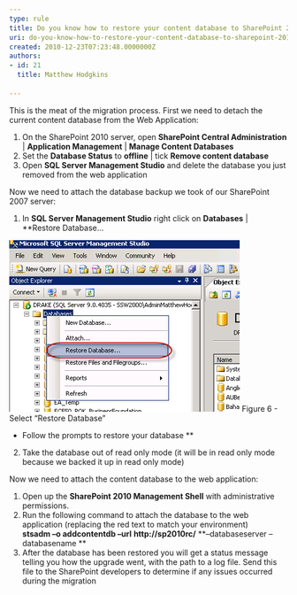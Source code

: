 ```yaml
---
type: rule
title: Do you know how to restore your content database to SharePoint 2010?
uri: do-you-know-how-to-restore-your-content-database-to-sharepoint-2010
created: 2010-12-23T07:23:48.0000000Z
authors:
- id: 21
  title: Matthew Hodgkins

---
```


This is the meat of the migration process. First we need to detach the current content database from the Web Application:

1. On the SharePoint 2010 server, open  **SharePoint Central Administration** |  **Application Management** |  **Manage Content Databases**
2. Set the  **Database Status** to  **offline** | tick  **Remove content database**
3. Open  **SQL Server Management Studio** and delete the database you just removed from the web application


Now we need to attach the database backup we took of our SharePoint 2007 server:

1. In  **SQL Server Management Studio** right click on  **Databases** |  **Restore Database…


![](RestoreDatabase.png)
 Figure 6 - Select “Restore Database” 
 - Follow the prompts to restore your database
**
2. Take the database out of read only mode (it will be in read only mode because we backed it up in read only mode)


Now we need to attach the content database to the web application:

1. Open up the  **SharePoint 2010 Management Shell** with administrative permissions.
2. Run the following command to attach the database to the web application (replacing the red text to match your environment)<br>        **stsadm –o addcontentdb –url** **http://sp2010rc/** **–databaseserver  –databasename **
3. After the database has been restored you will get a status message telling you how the upgrade went, with the path to a log file. Send this file to the SharePoint developers to determine if any issues occurred during the migration
